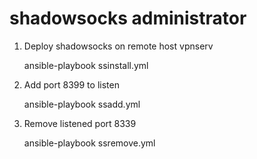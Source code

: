 # shadowsocks administrator

1. Deploy shadowsocks on remote host vpnserv

   ansible-playbook ssinstall.yml

2. Add port 8399 to listen

   ansible-playbook ssadd.yml

3. Remove listened port 8339

   ansible-playbook ssremove.yml
